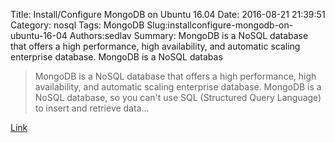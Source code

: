Title: Install/Configure MongoDB on Ubuntu 16.04
Date: 2016-08-21 21:39:51
Category: nosql
Tags: MongoDB
Slug:installconfigure-mongodb-on-ubuntu-16-04
Authors:sedlav
Summary: MongoDB is a NoSQL database that offers a high performance, high availability, and automatic scaling enterprise database. MongoDB is a NoSQL databas

> MongoDB is a NoSQL database that offers a high performance, high availability, and automatic scaling enterprise database. MongoDB is a NoSQL database, so you can't use SQL (Structured Query Language) to insert and retrieve data...

[Link](https://www.howtoforge.com/tutorial/install-mongodb-on-ubuntu-16.04/)
